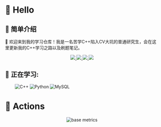 
<!--
**JiaoZixun/JiaoZIxun** is a ✨ _special_ ✨ repository because its `README.md` (this file) appears on your GitHub profile.

Here are some ideas to get you started:

- 🔭 I’m currently working on ...
- 🌱 I’m currently learning ...
- 👯 I’m looking to collaborate on ...
- 🤔 I’m looking for help with ...
- 💬 Ask me about ...
- 📫 How to reach me: ...
- 😄 Pronouns: ...
- ⚡ Fun fact: ...
-->
# 🙋 Hello
## 👋 简单介绍
💬 欢迎来到我的学习仓库！我是一名苦学C++陷入CV大坑的普通研究生，会在这里更新我的C++学习之路以及刷题笔记。
<!-- 比较好的开源项目卡片 -->
<div align="center">
<a href="https://github.com/JiaoZixun/WebNetwork_Sylar">
  <img src="https://github-readme-stats-git-masterrstaa-rickstaa.vercel.app/api/pin/?username=JiaoZixun&repo=WebNetwork_Sylar&theme=dark&bg_color=0d1117&hide_border=true" />
</a>  
  
<a href="https://github.com/JiaoZixun/MySTL">
  <img src="https://github-readme-stats-git-masterrstaa-rickstaa.vercel.app/api/pin/?username=JiaoZixun&repo=MySTL&theme=dark&bg_color=0d1117&hide_border=true" />
</a>
<a href="https://github.com/JiaoZixun/Distributed-Services-Framework--Distributed-storage">
  <img src="https://github-readme-stats-git-masterrstaa-rickstaa.vercel.app/api/pin/?username=JiaoZixun&repo=Distributed-Services-Framework--Distributed-storage&theme=dark&bg_color=0d1117&hide_border=true" />
</a>

<img src="https://github-readme-stats-git-masterrstaa-rickstaa.vercel.app/api?username=JiaoZixun" />

  
</div>

## 💪 正在学习: 
&emsp;&emsp;
![C++](https://img.shields.io/badge/c++-%2300599C++.svg?style=flat-square&logo=c++&logoColor=white)
![Python](https://img.shields.io/badge/-Python-pink?style=flat-square&logo=Python)
![MySQL](https://img.shields.io/badge/mysql-%2300f.svg?style=flat-square&logo=mysql&logoColor=white)

# 🚀 Actions

<!-- metrics 基础资料 -->
<div align="center"><img src="https://metrics.lecoq.io/JiaoZixun?template=classic&base=header%2C%20activity%2C%20community%2C%20repositories%2C%20metadata&base.indepth=false&base.hireable=false&base.skip=false&config.timezone=Asia%2FShanghai" alt="base metrics"/></div>


